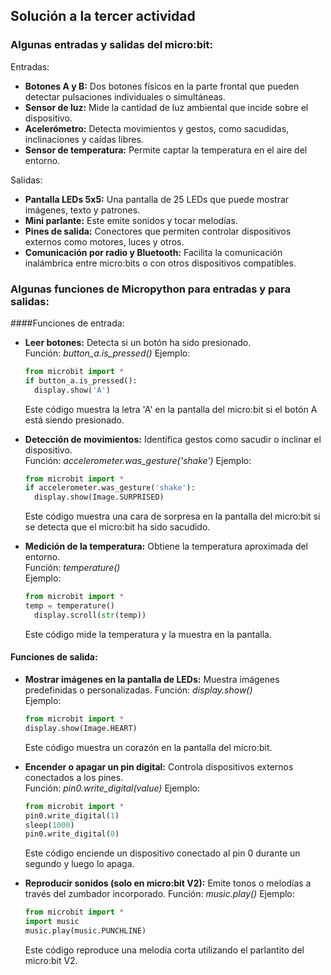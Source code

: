 ## Solución a la tercer actividad
### Algunas entradas y salidas del micro:bit:
Entradas:
- **Botones A y B:** Dos botones físicos en la parte frontal que pueden detectar pulsaciones individuales o simultáneas.
- **Sensor de luz:** Mide la cantidad de luz ambiental que incide sobre el dispositivo.
- **Acelerómetro:** Detecta movimientos y gestos, como sacudidas, inclinaciones y caídas libres.
- **Sensor de temperatura:** Permite captar la temperatura en el aire del entorno.  

Salidas:
- **Pantalla LEDs 5x5:** Una pantalla de 25 LEDs que puede mostrar imágenes, texto y patrones.
- **Mini parlante:** Este emite sonidos y tocar melodías.
- **Pines de salida:** Conectores que permiten controlar dispositivos externos como motores, luces y otros.
- **Comunicación por radio y Bluetooth:** Facilita la comunicación inalámbrica entre micro:bits o con otros dispositivos compatibles.

### Algunas funciones de Micropython para entradas y para salidas:
####Funciones de entrada:  
- **Leer botones:** Detecta si un botón ha sido presionado.  
  Función: _button_a.is_pressed()_
  Ejemplo:
  ``` python
  from microbit import *
  if button_a.is_pressed():
    display.show('A')
  ```
  Este código muestra la letra 'A' en la pantalla del micro:bit si el botón A está siendo presionado.
  
- **Detección de movimientos:** Identifica gestos como sacudir o inclinar el dispositivo.  
  Función: _accelerometer.was_gesture('shake')_
  Ejemplo:
  ``` python
  from microbit import *
  if accelerometer.was_gesture('shake'):
    display.show(Image.SURPRISED)
  ```
  Este código muestra una cara de sorpresa en la pantalla del micro:bit si se detecta que el micro:bit ha sido sacudido.  

- **Medición de la temperatura:** Obtiene la temperatura aproximada del entorno.  
  Función: _temperature()_  
  Ejemplo:  
  ``` python
  from microbit import *
  temp = temperature()
    display.scroll(str(temp))
  ```
  Este código mide la temperatura y la muestra en la pantalla.  
  
#### Funciones de salida:  
- **Mostrar imágenes en la pantalla de LEDs:** Muestra imágenes predefinidas o personalizadas.
  Función: _display.show()_  
  Ejemplo:  
  ``` python
  from microbit import *
  display.show(Image.HEART)
  ```
  Este código muestra un corazón en la pantalla del micro:bit.  
- **Encender o apagar un pin digital:** Controla dispositivos externos conectados a los pines.  
  Función: _pin0.write_digital(value)_
  Ejemplo:
  ``` python
  from microbit import *
  pin0.write_digital(1) 
  sleep(1000)           
  pin0.write_digital(0) 
  ```
  Este código enciende un dispositivo conectado al pin 0 durante un segundo y luego lo apaga.
  
- **Reproducir sonidos (solo en micro:bit V2):** Emite tonos o melodías a través del zumbador incorporado.
  Función: _music.play()_
  Ejemplo:
  ``` python
  from microbit import *
  import music
  music.play(music.PUNCHLINE)
  ```
  Este código reproduce una melodía corta utilizando el parlantito del micro:bit V2.
